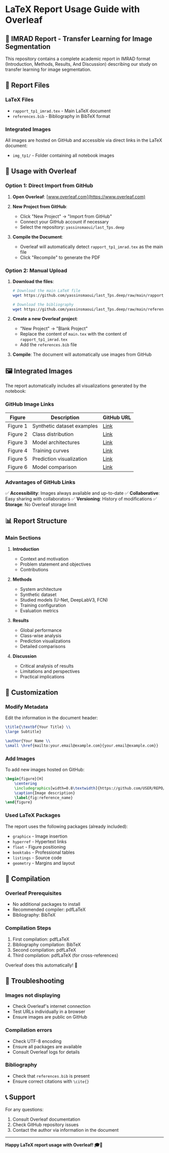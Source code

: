 # LaTeX Report Usage Guide with Overleaf

## 📄 IMRAD Report - Transfer Learning for Image Segmentation

This repository contains a complete academic report in IMRAD format (Introduction, Methods, Results, And Discussion) describing our study on transfer learning for image segmentation.

## 📁 Report Files

### LaTeX Files
- `rapport_tp1_imrad.tex` - Main LaTeX document
- `references.bib` - Bibliography in BibTeX format

### Integrated Images
All images are hosted on GitHub and accessible via direct links in the LaTeX document:
- `img_tp1/` - Folder containing all notebook images

## 🚀 Usage with Overleaf

### Option 1: Direct Import from GitHub

1. **Open Overleaf**: [www.overleaf.com](https://www.overleaf.com)

2. **New Project from GitHub**:
   - Click "New Project" → "Import from GitHub"
   - Connect your GitHub account if necessary
   - Select the repository: `yassinsmaoui/last_Tps.deep`

3. **Compile the Document**:
   - Overleaf will automatically detect `rapport_tp1_imrad.tex` as the main file
   - Click "Recompile" to generate the PDF

### Option 2: Manual Upload

1. **Download the files**:
   ```bash
   # Download the main LaTeX file
   wget https://github.com/yassinsmaoui/last_Tps.deep/raw/main/rapport_tp1_imrad.tex
   
   # Download the bibliography
   wget https://github.com/yassinsmaoui/last_Tps.deep/raw/main/references.bib
   ```

2. **Create a new Overleaf project**:
   - "New Project" → "Blank Project"
   - Replace the content of `main.tex` with the content of `rapport_tp1_imrad.tex`
   - Add the `references.bib` file

3. **Compile**: The document will automatically use images from GitHub

## 🖼️ Integrated Images

The report automatically includes all visualizations generated by the notebook:

### GitHub Image Links

| Figure | Description | GitHub URL |
|--------|-------------|------------|
| Figure 1 | Synthetic dataset examples | [Link](https://github.com/yassinsmaoui/last_Tps.deep/raw/main/img_tp1/cell_07_output_02_image_01.png) |
| Figure 2 | Class distribution | [Link](https://github.com/yassinsmaoui/last_Tps.deep/raw/main/img_tp1/cell_07_output_03_image_02.png) |
| Figure 3 | Model architectures | [Link](https://github.com/yassinsmaoui/last_Tps.deep/raw/main/img_tp1/cell_09_output_00_image_03.png) |
| Figure 4 | Training curves | [Link](https://github.com/yassinsmaoui/last_Tps.deep/raw/main/img_tp1/cell_15_output_01_image_06.png) |
| Figure 5 | Prediction visualization | [Link](https://github.com/yassinsmaoui/last_Tps.deep/raw/main/img_tp1/cell_17_output_02_image_07.png) |
| Figure 6 | Model comparison | [Link](https://github.com/yassinsmaoui/last_Tps.deep/raw/main/img_tp1/cell_18_output_01_image_08.png) |

### Advantages of GitHub Links

✅ **Accessibility**: Images always available and up-to-date
✅ **Collaborative**: Easy sharing with collaborators
✅ **Versioning**: History of modifications
✅ **Storage**: No Overleaf storage limit

## 📊 Report Structure

### Main Sections

1. **Introduction**
   - Context and motivation
   - Problem statement and objectives
   - Contributions

2. **Methods**
   - System architecture
   - Synthetic dataset
   - Studied models (U-Net, DeepLabV3, FCN)
   - Training configuration
   - Evaluation metrics

3. **Results**
   - Global performance
   - Class-wise analysis
   - Prediction visualizations
   - Detailed comparisons

4. **Discussion**
   - Critical analysis of results
   - Limitations and perspectives
   - Practical implications

## 🔧 Customization

### Modify Metadata

Edit the information in the document header:

```latex
\title{\textbf{Your Title} \\
\large Subtitle}

\author{Your Name \\
\small \href{mailto:your.email@example.com}{your.email@example.com}}
```

### Add Images

To add new images hosted on GitHub:

```latex
\begin{figure}[H]
    \centering
    \includegraphics[width=0.8\textwidth]{https://github.com/USER/REPO/raw/main/path/to/image.png}
    \caption{Image description}
    \label{fig:reference_name}
\end{figure}
```

### Used LaTeX Packages

The report uses the following packages (already included):
- `graphicx` - Image insertion
- `hyperref` - Hypertext links
- `float` - Figure positioning
- `booktabs` - Professional tables
- `listings` - Source code
- `geometry` - Margins and layout

## 📝 Compilation

### Overleaf Prerequisites
- No additional packages to install
- Recommended compiler: pdfLaTeX
- Bibliography: BibTeX

### Compilation Steps
1. First compilation: pdfLaTeX
2. Bibliography compilation: BibTeX
3. Second compilation: pdfLaTeX
4. Third compilation: pdfLaTeX (for cross-references)

Overleaf does this automatically! 🎉

## 🚨 Troubleshooting

### Images not displaying
- Check Overleaf's internet connection
- Test URLs individually in a browser
- Ensure images are public on GitHub

### Compilation errors
- Check UTF-8 encoding
- Ensure all packages are available
- Consult Overleaf logs for details

### Bibliography
- Check that `references.bib` is present
- Ensure correct citations with `\cite{}`

## 📞 Support

For any questions:
1. Consult Overleaf documentation
2. Check GitHub repository issues
3. Contact the author via information in the document

---

**Happy LaTeX report usage with Overleaf! 🎓📄**
